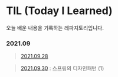 # TIL (Today I Learned) 
오늘 배운 내용을 기록하는 레파지토리입니다. 

### 2021.09

> [2021.09.28][2021.09.28]  

[2021.09.28]: https://github.com/yeoonjae/TLD/blob/main/202109/20210928.md

> [2021.09.30][2021.09.30]  : 스프링의 디자인패턴 (1)

[2021.09.30]: https://github.com/yeoonjae/TLD/blob/main/202109/20210930.md

